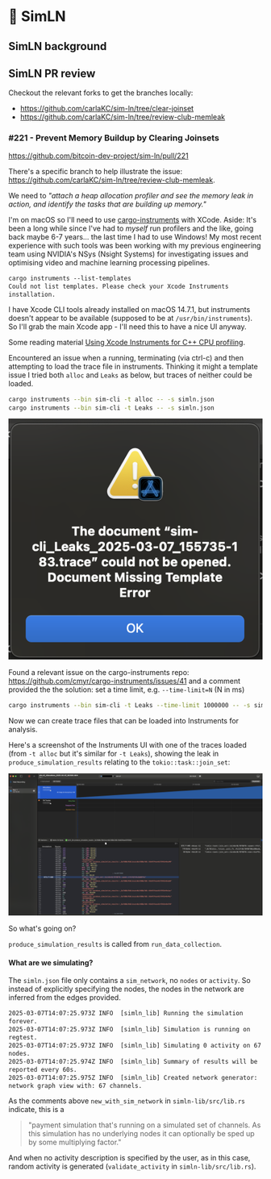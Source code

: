 # 👋 SimLN

## SimLN background


## SimLN PR review
Checkout the relevant forks to get the branches locally:
- https://github.com/carlaKC/sim-ln/tree/clear-joinset
- https://github.com/carlaKC/sim-ln/tree/review-club-memleak

### \#221 - Prevent Memory Buildup by Clearing Joinsets
https://github.com/bitcoin-dev-project/sim-ln/pull/221

There's a specific branch to help illustrate the issue: https://github.com/carlaKC/sim-ln/tree/review-club-memleak.

We need to _"attach a heap allocation profiler and see the memory leak
in action, and identify the tasks that are building up memory."_

I'm on macOS so I'll need to use [cargo-instruments](https://github.com/cmyr/cargo-instruments) with XCode. Aside: It's been a long while since I've had to _myself_ run profilers and the like, going back maybe 6-7 years... the last time I had to use Windows! My most recent experience with such tools was been working with my previous engineering team using NVIDIA's NSys (Nsight Systems) for investigating issues and optimising video and machine learning processing pipelines.

```
cargo instruments --list-templates                             
Could not list templates. Please check your Xcode Instruments installation.
```

I have Xcode CLI tools already installed on macOS 14.7.1, but instruments doesn't appear to be available (supposed to be at `/usr/bin/instruments`). So I'll grab the main Xcode app - I'll need this to have a nice UI anyway.

Some reading material [Using Xcode Instruments for C++ CPU profiling](https://www.jviotti.com/2024/01/29/using-xcode-instruments-for-cpp-cpu-profiling.html).

Encountered an issue when a running, terminating (via ctrl-c) and then attempting to load the trace file in instruments. Thinking it might a template issue I tried both `alloc` and `Leaks` as below, but traces of neither could be loaded.

```bash
cargo instruments --bin sim-cli -t alloc -- -s simln.json
cargo instruments --bin sim-cli -t Leaks -- -s simln.json
```
![instruments trace load error](./images/instruments-trace-load-error.png)

Found a relevant issue on the cargo-instruments repo: https://github.com/cmyr/cargo-instruments/issues/41 and a comment provided the the solution: set a time limit, e.g. `--time-limit=N` (N in ms)
```bash
cargo instruments --bin sim-cli -t Leaks --time-limit 1000000 -- -s simln.json
```

Now we can create trace files that can be loaded into Instruments for analysis.

Here's a screenshot of the Instruments UI with one of the traces loaded (from `-t alloc` but it's similar for `-t Leaks`), showing the leak in `produce_simulation_results` relating to the `tokio::task::join_set`:

![instruments leak identified](./images/instruments-leak-identified.png)

So what's going on?

`produce_simulation_results` is called from `run_data_collection`.

#### What are we simulating?
The `simln.json` file only contains a `sim_network`, no `nodes` or `activity`. So instead of explicitly specifying the nodes, the nodes in the network are inferred from the edges provided.

```
2025-03-07T14:07:25.973Z INFO  [simln_lib] Running the simulation forever.
2025-03-07T14:07:25.973Z INFO  [simln_lib] Simulation is running on regtest.
2025-03-07T14:07:25.973Z INFO  [simln_lib] Simulating 0 activity on 67 nodes.
2025-03-07T14:07:25.974Z INFO  [simln_lib] Summary of results will be reported every 60s.
2025-03-07T14:07:25.975Z INFO  [simln_lib] Created network generator: network graph view with: 67 channels.
```

As the comments above `new_with_sim_network` in `simln-lib/src/lib.rs` indicate, this is a
> "payment simulation that's running on a simulated set of channels. As this simulation has no underlying nodes it can optionally be sped up by some multiplying factor."

And when no activity description is specified by the user, as in this case, random activity is generated (`validate_activity` in `simln-lib/src/lib.rs`).
